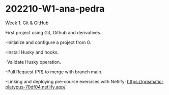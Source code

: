 # 202210-W1-ana-pedra

Week 1. Git & GitHub

First project using Git, Github and derivatives.

-Initialize and configure a project from 0.

-Install Husky and hooks.

-Validate Husky operation.

-Pull Request (PR) to merge with branch main.

-Linking and deploying pre-course exercises with Netlify: https://prismatic-platypus-70df04.netlify.app/
